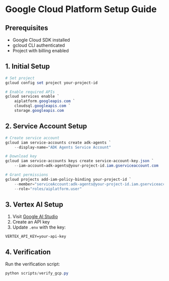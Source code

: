 # Google Cloud Platform Setup Guide

## Prerequisites
- Google Cloud SDK installed
- gcloud CLI authenticated
- Project with billing enabled

## 1. Initial Setup

```powershell
# Set project
gcloud config set project your-project-id

# Enable required APIs
gcloud services enable `
    aiplatform.googleapis.com `
    cloudsql.googleapis.com `
    storage.googleapis.com
```

## 2. Service Account Setup

```powershell
# Create service account
gcloud iam service-accounts create adk-agents `
    --display-name="ADK Agents Service Account"

# Download key
gcloud iam service-accounts keys create service-account-key.json `
    --iam-account=adk-agents@your-project-id.iam.gserviceaccount.com

# Grant permissions
gcloud projects add-iam-policy-binding your-project-id `
    --member="serviceAccount:adk-agents@your-project-id.iam.gserviceaccount.com" `
    --role="roles/aiplatform.user"
```

## 3. Vertex AI Setup

1. Visit [Google AI Studio](https://makersuite.google.com/app/apikey)
2. Create an API key
3. Update `.env` with the key:
```plaintext
VERTEX_API_KEY=your-api-key
```

## 4. Verification

Run the verification script:
```powershell
python scripts/verify_gcp.py
```